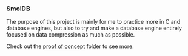 ### SmolDB

The purpose of this project is mainly for me to practice more in C and database engines, but also to try and make a database engine entirely focused on data compression as much as possible.

Check out the [proof of concept](poc/) folder to see more.